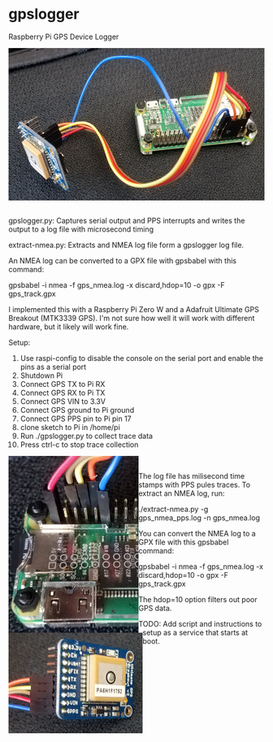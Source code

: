 # gpslogger

Raspberry Pi GPS Device Logger

<a href="url"><img src="https://github.com/jludwig75/gpslogger/blob/master/20190314_124921.jpg" align="left" height="300" width="566" ></a>&nbsp;

gpslogger.py: Captures serial output and PPS interrupts and writes the output to a log file with microsecond timing

extract-nmea.py: Extracts and NMEA log file form a gpslogger log file.

An NMEA log can be converted to a GPX file with gpsbabel with this command:

gpsbabel -i nmea -f gps_nmea.log -x discard,hdop=10 -o gpx -F gps_track.gpx

I implemented this with a Raspberry Pi Zero W and a Adafruit Ultimate GPS Breakout (MTK3339 GPS). I'm not sure how well it will work with different hardware, but it likely will work fine.

Setup:
1. Use raspi-config to disable the console on the serial port and enable the pins as a serial port
2. Shutdown Pi
3. Connect GPS TX to Pi RX
4. Connect GPS RX to Pi TX
5. Connect GPS VIN to 3.3V
6. Connect GPS ground to Pi ground
7. Connect GPS PPS pin to Pi pin 17
8. clone sketch to Pi in /home/pi
9. Run ./gpslogger.py to collect trace data
10. Press ctrl-c to stop trace collection

<a href="url"><img src="https://github.com/jludwig75/gpslogger/blob/master/20190314_124840.jpg" align="left" height="348" width="256" ></a>
<a href="url"><img src="https://github.com/jludwig75/gpslogger/blob/master/20190314_124631.jpg" align="left" height="198" width="264" ></a>

<br/>

The log file has milisecond time stamps with PPS pules traces. To extract an NMEA log, run:

./extract-nmea.py -g gps_nmea_pps.log -n gps_nmea.log

You can convert the NMEA log to a GPX file with this gpsbabel command:

gpsbabel -i nmea -f gps_nmea.log -x discard,hdop=10 -o gpx -F gps_track.gpx

The hdop=10 option filters out poor GPS data.

TODO: Add script and instructions to setup as a service that starts at boot.
